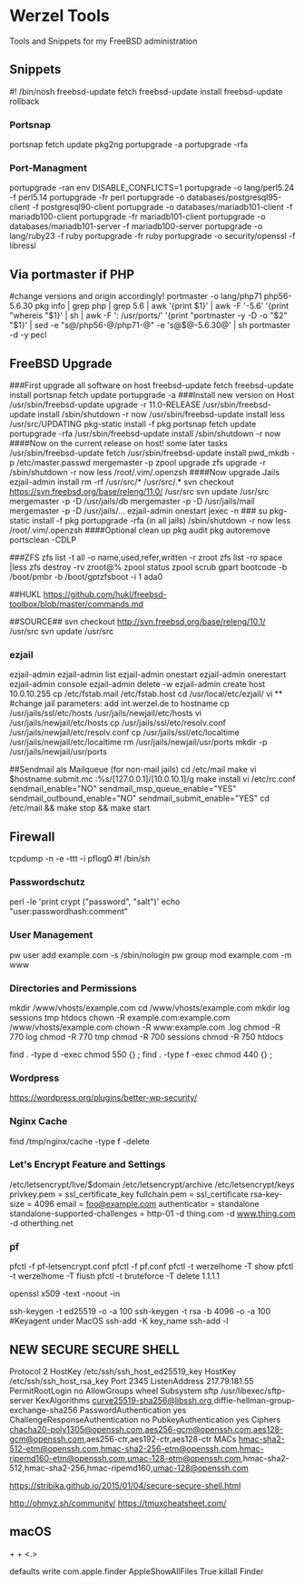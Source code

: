 # Werzel Tools
Tools and Snippets for my FreeBSD administration

## Snippets
 #! /bin/nosh
freebsd-update fetch
freebsd-update install
freebsd-update rollback

### Portsnap
portsnap fetch update
pkg2ng
portupgrade -a
portupgrade -rfa

### Port-Managment
portupgrade -ran
env DISABLE_CONFLICTS=1
portupgrade -o lang/perl5.24 -f perl5.14
portupgrade -fr perl
portupgrade -o databases/postgresql95-client -f postgresql90-client
portupgrade -o databases/mariadb101-client -f mariadb100-client
portupgrade -fr mariadb101-client
portupgrade -o databases/mariadb101-server -f mariadb100-server
portupgrade -o lang/ruby23 -f ruby
portupgrade -fr ruby
portupgrade -o security/openssl -f libressl

## Via portmaster if PHP
#change versions and origin accordingly!
portmaster -o lang/php71 php56-5.6.30
pkg info | grep php | grep 5.6 | awk '{print $1}' | awk -F '-5.6' '{print "whereis "$1}' | sh | awk -F ': /usr/ports/' '{print "portmaster -y -D -o "$2" "$1}' | sed -e "s@/php56-@/php71-@" -e 's@$@-5.6.30@' | sh
portmaster -d -y pecl

## FreeBSD Upgrade
###First upgrade all software on host
freebsd-update fetch
freebsd-update install
portsnap fetch update
portupgrade -a
###Install new version on Host
/usr/sbin/freebsd-update upgrade -r 11.0-RELEASE
/usr/sbin/freebsd-update install
/sbin/shutdown -r now
/usr/sbin/freebsd-update install
less /usr/src/UPDATING
pkg-static install -f pkg
portsnap fetch update
portupgrade -rfa
/usr/sbin/freebsd-update install
/sbin/shutdown -r now
####Now on the current release on host! some later tasks
/usr/sbin/freebsd-update fetch
/usr/sbin/freebsd-update install
pwd_mkdb -p /etc/master.passwd
mergemaster -p
zpool upgrade <pool>
zfs upgrade -r <pool>
/sbin/shutdown -r now
less /root/.vim/.openzsh
####Now upgrade Jails
ezjail-admin install
rm -rf /usr/src/* /usr/src/.*
svn checkout https://svn.freebsd.org/base/releng/11.0/ /usr/src
svn update /usr/src
mergemaster -p -D /usr/jails/db
mergemaster -p -D /usr/jails/mail
mergemaster -p -D /usr/jails/...
ezjail-admin onestart
jexec -n ### su
pkg-static install -f pkg
portupgrade -rfa (in all jails)
/sbin/shutdown -r now
less /root/.vim/.openzsh
####Optional clean up
pkg audit
pkg autoremove
portsclean -CDLP

###ZFS
zfs list -t all -o name,used,refer,written -r zroot
zfs list -ro space |less
zfs destroy -rv zroot@%
zpool status
zpool scrub <pool>
gpart bootcode -b /boot/pmbr -b /boot/gptzfsboot -i 1 ada0

##HUKL
https://github.com/hukl/freebsd-toolbox/blob/master/commands.md

##SOURCE##
svn checkout http://svn.freebsd.org/base/releng/10.1/ /usr/src
svn update /usr/src

### ezjail
ezjail-admin
ezjail-admin list
ezjail-admin onestart
ezjail-admin onerestart
ezjail-admin console
ezjail-admin delete -w
ezjail-admin create host 10.0.10.255
cp /etc/fstab.mail /etc/fstab.host
cd /usr/local/etc/ezjail/
vi ** #change jail parameters: add int.werzel.de to hostname
cp /usr/jails/ssl/etc/hosts /usr/jails/newjail/etc/hosts
vi /usr/jails/newjail/etc/hosts
cp /usr/jails/ssl/etc/resolv.conf /usr/jails/newjail/etc/resolv.conf
cp /usr/jails/ssl/etc/localtime /usr/jails/newjail/etc/localtime
rm /usr/jails/newjail/usr/ports
mkdir -p /usr/jails/newjail/usr/ports

##Sendmail als Mailqueue (for non-mail jails)
cd /etc/mail
make
vi $hostname.submit.mc
:%s/\[127.0.0.1\]/\[10.0.10.1\]/g
make install
vi /etc/rc.conf
sendmail_enable="NO"
sendmail_msp_queue_enable="YES"
sendmail_outbound_enable="NO"
sendmail_submit_enable="YES"
cd /etc/mail && make stop && make start

## Firewall
tcpdump -n -e -ttt -i pflog0
 #! /bin/sh

### Passwordschutz
perl -le 'print crypt ("password", "salt")'
echo "user:passwordhash:comment"

### User Management
pw user add example.com -s /sbin/nologin
pw group mod example.com -m www

### Directories and Permissions
mkdir /www/vhosts/example.com
cd /www/vhosts/example.com
mkdir log sessions tmp htdocs
chown -R example.com:example.com /www/vhosts/example.com
chown -R www:example.com .log
chmod -R 770 log
chmod -R 770 tmp
chmod -R 700 sessions
chmod -R 750 htdocs

find . -type d -exec chmod 550 {} \;
find . -type f -exec chmod 440 {} \;

### Wordpress ###
https://wordpress.org/plugins/better-wp-security/

### Nginx Cache
find /tmp/nginx/cache -type f -delete

### Let's Encrypt Feature and Settings
/etc/letsencrypt/live/$domain
/etc/letsencrypt/archive
/etc/letsencrypt/keys
privkey.pem = ssl_certificate_key
fullchain.pem =  ssl_certificate
rsa-key-size = 4096
email = foo@example.com
authenticator = standalone
standalone-supported-challenges = http-01
 -d thing.com -d www.thing.com -d otherthing.net

### pf
pfctl -f pf-letsencrypt.conf
pfctl -f pf.conf
pfctl -t werzelhome -T show
pfctl -t werzelhome -T flush
pfctl -t bruteforce -T delete 1.1.1.1

openssl x509 -text -noout -in

ssh-keygen -t ed25519 -o -a 100
ssh-keygen -t rsa -b 4096 -o -a 100
#Keyagent under MacOS
ssh-add -K key_name
ssh-add -l

## NEW SECURE SECURE SHELL
Protocol 2
HostKey /etc/ssh/ssh_host_ed25519_key
HostKey /etc/ssh/ssh_host_rsa_key
Port 2345
ListenAddress 217.79.181.55
PermitRootLogin no
AllowGroups wheel
Subsystem  sftp  /usr/libexec/sftp-server
KexAlgorithms curve25519-sha256@libssh.org,diffie-hellman-group-exchange-sha256
PasswordAuthentication yes
ChallengeResponseAuthentication no
PubkeyAuthentication yes
Ciphers chacha20-poly1305@openssh.com,aes256-gcm@openssh.com,aes128-gcm@openssh.com,aes256-ctr,aes192-ctr,aes128-ctr
MACs hmac-sha2-512-etm@openssh.com,hmac-sha2-256-etm@openssh.com,hmac-ripemd160-etm@openssh.com,umac-128-etm@openssh.com,hmac-sha2-512,hmac-sha2-256,hmac-ripemd160,umac-128@openssh.com

https://stribika.github.io/2015/01/04/secure-secure-shell.html

http://ohmyz.sh/community/
https://tmuxcheatsheet.com/

## macOS ##
<CMD> + <Shift> + <.>

defaults write com.apple.finder AppleShowAllFiles True
killall Finder
